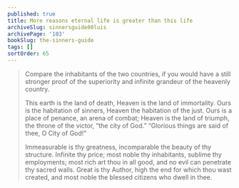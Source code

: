 ```yaml
---
published: true
title: More reasons eternal life is greater than this life
archiveSlug: sinnersguide00luis
archivePage: '103'
bookSlug: the-sinners-guide
tags: []
sortOrder: 65
---
```


> Compare the inhabitants of the two countries, if you would have a still stronger proof of the superiority and infinite grandeur of the heavenly country.
> 
> This earth is the land of death, Heaven is the land of immortality. Ours is the habitation of sinners, Heaven the habitation of the just. Ours is a place of penance, an arena of combat; Heaven is the land of triumph, the throne of the victor, “the city of God.” “Glorious things are said of thee, O City of God!”
> 
> Immeasurable is thy greatness, incomparable the beauty of thy structure. Infinite thy price; most noble thy inhabitants, sublime thy employments; most rich art thou in all good, and no evil can penetrate thy sacred walls. Great is thy Author, high the end for which thou wast created, and most noble the blessed citizens who dwell in thee.
